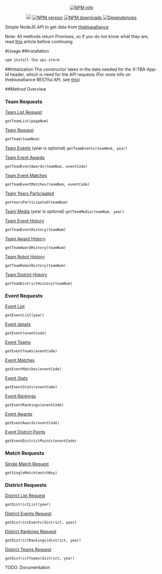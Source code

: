 <div align="center">
  <p>
    <a href="https://nodei.co/npm/tba-api-storm/"><img src="https://nodei.co/npm/tba-api-storm.png?downloads=true&stars=true" alt="NPM info" /></a>
  </p>
  <p>
    <a href="https://www.stormroboticsnj.org"><img src="https://img.shields.io/badge/team-2729-f68424.svg"/></a>
    <a href="https://www.npmjs.com/package/tba-api-storm"><img src="https://img.shields.io/npm/v/tba-api-storm.svg?maxAge=3600" alt="NPM version" /></a>
    <a href="https://www.npmjs.com/package/tba-api-storm"><img src="https://img.shields.io/npm/dt/tba-api-storm.svg?maxAge=3600" alt="NPM downloads" /></a>
    <a href="https://david-dm.org/2729StormRobotics/tba-api-storm"><img src="https://img.shields.io/david/2729StormRobotics/tba-api-storm.svg?maxAge=3600" alt="Dependencies" /></a>
  </p>
</div>

Simple NodeJS API to get data from [thebluealliance](https://www.thebluealliance.com)

Note: All methods return Promises, so if you do not know what they are, read [this](https://davidwalsh.name/promises) article before continuing

#Usage
##Installation

```js
npm install tba-api-storm
```
##Intialization
The constructor takes in the data needed for the X-TBA-App-Id header, which is need for the API requests (For more info on thebluealliance RESTful API, see [this](https://www.thebluealliance.com/apidocs))

##Method Overview
### Team Requests

[Team List Request](https://www.thebluealliance.com/apidocs#team-list-request)

`getTeamList(pageNum)`

[Team Request](https://www.thebluealliance.com/apidocs#team-request)

`getTeam(teamNum)`

[Team Events](https://www.thebluealliance.com/apidocs#team-events-request)
(year is optional)
`getTeamEvents(teamNum, year)`

[Team Event Awards](https://www.thebluealliance.com/apidocs#team-event-awards-request)

`getTeamEventAwards(teamNum, eventCode)`

[Team Event Matches](https://www.thebluealliance.com/apidocs#team-event-matches-request)

`getTeamEventMatches(teamNum, eventCode)`

[Team Years Participated](https://www.thebluealliance.com/apidocs#team-years-participated-request)

`getYearsParticipated(teamNum)`

[Team Media](https://www.thebluealliance.com/apidocs#team-media-request)
(year is optional)
`getTeamMedia(teamNum, year)`

[Team Event History](https://www.thebluealliance.com/apidocs#team-history-events-request)

`getTeamEventHistory(teamNum)`

[Team Award History](https://www.thebluealliance.com/apidocs#team-history-awards-request)

`getTeamAwardHistory(teamNum)`

[Team Robot History](https://www.thebluealliance.com/apidocs#team-history-robots-request)

`getTeamRobotHistory(teamNum)`

[Team District History](https://www.thebluealliance.com/apidocs#team-history-districts-request)

`getTeamDistrictHistory(teamNum)`

### Event Requests

[Event List](https://www.thebluealliance.com/apidocs#event-list-request)

`getEventList(year)`

[Event details](https://www.thebluealliance.com/apidocs#event-request)

`getEvent(eventCode)`

[Event Teams](https://www.thebluealliance.com/apidocs#event-teams-request)

`getEventTeams(eventCode)`

[Event Matches](https://www.thebluealliance.com/apidocs#event-matches-request)

`getEventMatches(eventCode)`

[Event Stats](https://www.thebluealliance.com/apidocs#event-stats-request)

`getEventStats(eventCode)`

[Event Rankings](https://www.thebluealliance.com/apidocs#event-rankings-request)

`getEventRankings(eventCode)`

[Event Awards](https://www.thebluealliance.com/apidocs#event-awards-request)

`getEventAwards(eventCode)`

[Event District Points](https://www.thebluealliance.com/apidocs#event-points-request)

`getEventDistrictPoints(eventCode)`

### Match Requests

[Single Match Request](https://www.thebluealliance.com/apidocs#match-request)

`getSingleMatch(matchKey)`

### District Requests

[District List Request](https://www.thebluealliance.com/apidocs#district-list-request)

`getDistrictList(year)`

[District Events Request](https://www.thebluealliance.com/apidocs#district-events-request)

`getDistrictEvents(district, year)`

[District Rankings Request](https://www.thebluealliance.com/apidocs#district-rankings-request)

`getDistrictRankings(district, year)`

[District Teams Request](https://www.thebluealliance.com/apidocs#district-teams-request)

`getDistrictTeams(district, year)`

TODO: Documentation 
